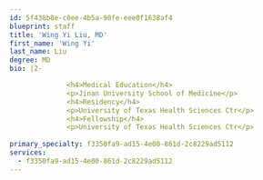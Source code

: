 ```yaml
---
id: 5f438b8e-c0ee-4b5a-98fe-eee0f1638af4
blueprint: staff
title: 'Wing Yi Liu, MD'
first_name: 'Wing Yi'
last_name: Liu
degree: MD
bio: |2-

              <h4>Medical Education</h4>
              <p>Jinan University School of Medicine</p>
              <h4>Residency</h4>
              <p>University of Texas Health Sciences Ctr</p>
              <h4>Fellowship</h4>
              <p>University of Texas Health Sciences Ctr</p>
          
primary_specialty: f3350fa9-ad15-4e00-861d-2c8229ad5112
services:
  - f3350fa9-ad15-4e00-861d-2c8229ad5112
---
```

